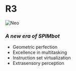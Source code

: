 # R3

![Neo](https://github.com/yousefa00/SPIMBOT/blob/r3/plan/logo.png?raw=true)

### *A new era of SPIMbot*

- Geometric perfection
- Excellence in multitasking
- Instruction set virtualization
- Extrasensory perception
